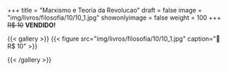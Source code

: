 +++
title = "Marxismo e Teoria da Revolucao"
draft = false
image = "img/livros/filosofia/10/10_1.jpg"
showonlyimage = false
weight = 100
+++
<span class="sold">~~R$ 10~~</span> **VENDIDO!**

<!--more-->

{{< gallery >}}
{{< figure src="img/livros/filosofia/10/10_1.jpg" caption="🤔 R$ 10" >}}

{{< /gallery >}}

